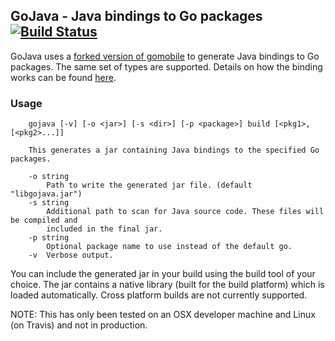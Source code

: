 ## GoJava - Java bindings to Go packages [![Build Status](https://travis-ci.org/sridharv/gojava.svg?branch=master)](https://travis-ci.org/sridharv/gojava)

GoJava uses a [forked version of gomobile](https://github.com/sridharv/gomobile-java) to generate Java bindings to Go packages.
The same set of types are supported. Details on how the binding works can be found [here](https://godoc.org/golang.org/x/mobile/cmd/gobind).

### Usage

```
	gojava [-v] [-o <jar>] [-s <dir>] [-p <package>] build [<pkg1>, [<pkg2>...]]

	This generates a jar containing Java bindings to the specified Go packages.

	-o string
	    Path to write the generated jar file. (default "libgojava.jar")
	-s string
	    Additional path to scan for Java source code. These files will be compiled and
	    included in the final jar.
	-p string
		Optional package name to use instead of the default go.
	-v  Verbose output.
```

You can include the generated jar in your build using the build tool of your choice.
The jar contains a native library (built for the build platform) which is loaded automatically.
Cross platform builds are not currently supported.

NOTE: This has only been tested on an OSX developer machine and Linux (on Travis) and not in production.
